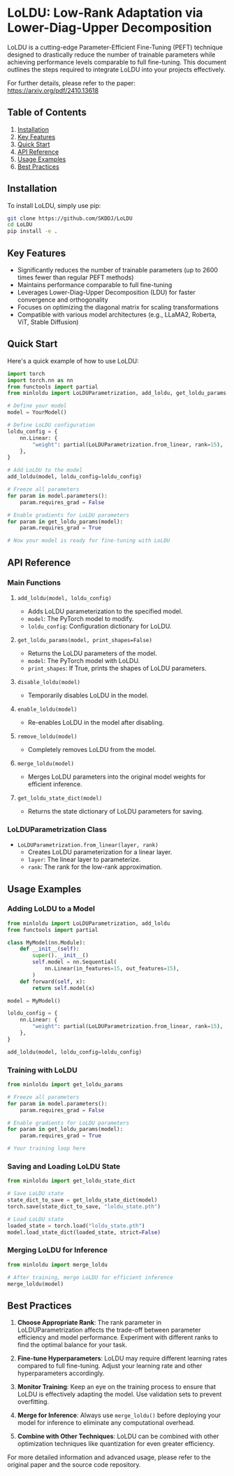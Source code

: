 # LoLDU: Low-Rank Adaptation via Lower-Diag-Upper Decomposition

LoLDU is a cutting-edge Parameter-Efficient Fine-Tuning (PEFT) technique designed to drastically reduce the number of trainable parameters while achieving performance levels comparable to full fine-tuning. This document outlines the steps required to integrate LoLDU into your projects effectively.

For further details, please refer to the paper: https://arxiv.org/pdf/2410.13618

## Table of Contents
1. [Installation](#installation)
2. [Key Features](#key-features)
3. [Quick Start](#quick-start)
4. [API Reference](#api-reference)
5. [Usage Examples](#usage-examples)
6. [Best Practices](#best-practices)

## Installation

To install LoLDU, simply use pip:

```bash
git clone https://github.com/SKDDJ/LoLDU
cd LoLDU
pip install -e .
```

## Key Features

- Significantly reduces the number of trainable parameters (up to 2600 times fewer than regular PEFT methods)
- Maintains performance comparable to full fine-tuning
- Leverages Lower-Diag-Upper Decomposition (LDU) for faster convergence and orthogonality
- Focuses on optimizing the diagonal matrix for scaling transformations
- Compatible with various model architectures (e.g., LLaMA2, Roberta, ViT, Stable Diffusion)

## Quick Start

Here's a quick example of how to use LoLDU:

```python
import torch
import torch.nn as nn
from functools import partial
from minloldu import LoLDUParametrization, add_loldu, get_loldu_params

# Define your model
model = YourModel()

# Define LoLDU configuration
loldu_config = {
    nn.Linear: {
        "weight": partial(LoLDUParametrization.from_linear, rank=15),
    },
}

# Add LoLDU to the model
add_loldu(model, loldu_config=loldu_config)

# Freeze all parameters
for param in model.parameters():
    param.requires_grad = False

# Enable gradients for LoLDU parameters
for param in get_loldu_params(model):
    param.requires_grad = True

# Now your model is ready for fine-tuning with LoLDU
```

## API Reference

### Main Functions

1. `add_loldu(model, loldu_config)`
   - Adds LoLDU parameterization to the specified model.
   - `model`: The PyTorch model to modify.
   - `loldu_config`: Configuration dictionary for LoLDU.

2. `get_loldu_params(model, print_shapes=False)`
   - Returns the LoLDU parameters of the model.
   - `model`: The PyTorch model with LoLDU.
   - `print_shapes`: If True, prints the shapes of LoLDU parameters.

3. `disable_loldu(model)`
   - Temporarily disables LoLDU in the model.

4. `enable_loldu(model)`
   - Re-enables LoLDU in the model after disabling.

5. `remove_loldu(model)`
   - Completely removes LoLDU from the model.

6. `merge_loldu(model)`
   - Merges LoLDU parameters into the original model weights for efficient inference.

7. `get_loldu_state_dict(model)`
   - Returns the state dictionary of LoLDU parameters for saving.

### LoLDUParametrization Class

- `LoLDUParametrization.from_linear(layer, rank)`
  - Creates LoLDU parameterization for a linear layer.
  - `layer`: The linear layer to parameterize.
  - `rank`: The rank for the low-rank approximation.

## Usage Examples

### Adding LoLDU to a Model

```python
from minloldu import LoLDUParametrization, add_loldu
from functools import partial

class MyModel(nn.Module):
    def __init__(self):
        super().__init__()
        self.model = nn.Sequential(
            nn.Linear(in_features=15, out_features=15),
        )
    def forward(self, x):
        return self.model(x)

model = MyModel()

loldu_config = {
    nn.Linear: {
        "weight": partial(LoLDUParametrization.from_linear, rank=15),
    },
}

add_loldu(model, loldu_config=loldu_config)
```

### Training with LoLDU

```python
from minloldu import get_loldu_params

# Freeze all parameters
for param in model.parameters():
    param.requires_grad = False

# Enable gradients for LoLDU parameters
for param in get_loldu_params(model):
    param.requires_grad = True

# Your training loop here
```

### Saving and Loading LoLDU State

```python
from minloldu import get_loldu_state_dict

# Save LoLDU state
state_dict_to_save = get_loldu_state_dict(model)
torch.save(state_dict_to_save, "loldu_state.pth")

# Load LoLDU state
loaded_state = torch.load("loldu_state.pth")
model.load_state_dict(loaded_state, strict=False)
```

### Merging LoLDU for Inference

```python
from minloldu import merge_loldu

# After training, merge LoLDU for efficient inference
merge_loldu(model)
```

## Best Practices

1. **Choose Appropriate Rank**: The rank parameter in LoLDUParametrization affects the trade-off between parameter efficiency and model performance. Experiment with different ranks to find the optimal balance for your task.

2. **Fine-tune Hyperparameters**: LoLDU may require different learning rates compared to full fine-tuning. Adjust your learning rate and other hyperparameters accordingly.

3. **Monitor Training**: Keep an eye on the training process to ensure that LoLDU is effectively adapting the model. Use validation sets to prevent overfitting.

4. **Merge for Inference**: Always use `merge_loldu()` before deploying your model for inference to eliminate any computational overhead.

5. **Combine with Other Techniques**: LoLDU can be combined with other optimization techniques like quantization for even greater efficiency.

For more detailed information and advanced usage, please refer to the original paper and the source code repository.
